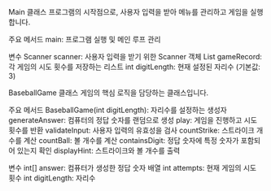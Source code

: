 Main 클래스
프로그램의 시작점으로, 사용자 입력을 받아 메뉴를 관리하고 게임을 실행합니다.

주요 메서드
main: 프로그램 실행 및 메인 루프 관리

변수
Scanner scanner: 사용자 입력을 받기 위한 Scanner 객체
List<Integer> gameRecord: 각 게임의 시도 횟수를 저장하는 리스트
int digitLength: 현재 설정된 자리수 (기본값: 3)

BaseballGame 클래스
게임의 핵심 로직을 담당하는 클래스입니다.

주요 메서드
BaseballGame(int digitLength): 자리수를 설정하는 생성자
generateAnswer: 컴퓨터의 정답 숫자를 랜덤으로 생성
play: 게임을 진행하고 시도 횟수를 반환
validateInput: 사용자 입력의 유효성을 검사
countStrike: 스트라이크 개수를 계산
countBall: 볼 개수를 계산
containsDigit: 정답 숫자에 특정 숫자가 포함되어 있는지 확인
displayHint: 스트라이크와 볼 개수를 출력

변수
int[] answer: 컴퓨터가 생성한 정답 숫자 배열
int attempts: 현재 게임의 시도 횟수
int digitLength: 자리수
